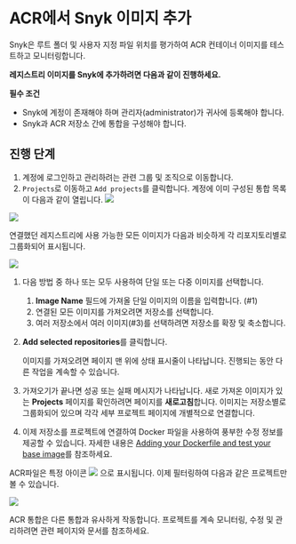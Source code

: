 # ACR에서 Snyk 이미지 추가

Snyk은 루트 폴더 및 사용자 지정 파일 위치를 평가하여 ACR 컨테이너 이미지를 테스트하고 모니터링합니다.

**레지스트리 이미지를 Snyk에 추가하려면 다음과 같이 진행하세요.**

**필수 조건**

* Snyk에 계정이 존재해야 하며 관리자(administrator)가 귀사에 등록해야 합니다.
* Snyk과 ACR 저장소 간에 통합을 구성해야 합니다.

## 진행 단계

1. 계정에 로그인하고 관리하려는 관련 그룹 및 조직으로 이동합니다.
2. `Projects`로 이동하고 `Add projects`를 클릭합니다. 계정에 이미 구성된 통합 목록이 다음과 같이 열립니다. ![](../../../../.gitbook/assets/uuid-dd01aab7-482f-0fc2-01de-c2427a14a0e0-en.png)

![](<../../../../.gitbook/assets/add-artifactory-images (1) (2) (45).gif>)

연결했던 레지스트리에 사용 가능한 모든 이미지가 다음과 비슷하게 각 리포지토리별로 그룹화되어 표시됩니다.

![](<../../../../.gitbook/assets/uuid-bd9cf629-f5fb-b28b-1fc1-40df2367a7f9-en (1) (1) (2) (4) (2) (9).png>)

1. 다음 방법 중 하나 또는 모두 사용하여 단일 또는 다중 이미지를 선택합니다.
   1. **Image Name** 필드에 가져올 단일 이미지의 이름을 입력합니다. (#1)
   2. 연결된 모든 이미지를 가져오려면 저장소를 선택합니다.
   3. 여러 저장소에서 여러 이미지(#3)를 선택하려면 저장소를 확장 및 축소합니다.
2.  **Add selected repositories**를 클릭합니다.

    이미지를 가져오려면 페이지 맨 위에 상태 표시줄이 나타납니다. 진행되는 동안 다른 작업을 계속할 수 있습니다.
3. 가져오기가 끝나면 성공 또는 실패 메시지가 나타납니다. 새로 가져온 이미지가 있는 **Projects** 페이지를 확인하려면 페이지를 **새로고침**합니다. 이미지는 저장소별로 그룹화되어 있으며 각각 세부 프로젝트 페이지에 개별적으로 연결합니다.
4. 이제 저장소를 프로젝트에 연결하여 Docker 파일을 사용하여 풍부한 수정 정보를 제공할 수 있습니다. 자세한 내용은 [Adding your Dockerfile and test your base image](https://support.snyk.io/hc/articles/360003916218#UUID-9ab347a6-8af0-ef6c-5ebd-cec21fbfab29)를 참조하세요.

ACR파일은 특정 아이콘 ![](../../../../.gitbook/assets/uuid-5d10608d-d674-d4ee-d6c2-6faadd6fc8ea-en.png) 으로 표시됩니다. 이제 필터링하여 다음과 같은 프로젝트만 볼 수 있습니다.

![](<../../../../.gitbook/assets/image (4) (3) (3) (3) (3) (4) (4) (5) (4) (9).png>)

ACR 통합은 다른 통합과 유사하게 작동합니다. 프로젝트를 계속 모니터링, 수정 및 관리하려면 관련 페이지와 문서를 참조하세요.

